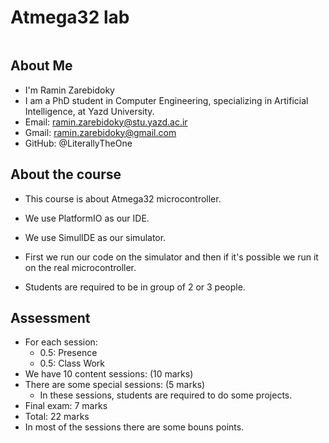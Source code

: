 # Atmega32 lab


```{tableofcontents}
```


## About Me

* I'm Ramin Zarebidoky
* I am a PhD student in Computer Engineering, specializing in Artificial Intelligence, at Yazd University.
* Email: ramin.zarebidoky@stu.yazd.ac.ir
* Gmail: ramin.zarebidoky@gmail.com
* GitHub: @LiterallyTheOne

## About the course

* This course is about Atmega32 microcontroller.
* We use PlatformIO as our IDE.
* We use SimulIDE as our simulator.
* First we run our code on the simulator and then if it's possible we run it on the real microcontroller.

* Students are required to be in group of 2 or 3 people.

## Assessment

* For each session:
    * 0.5: Presence
    * 0.5: Class Work
* We have 10 content sessions: (10 marks)
* There are some special sessions: (5 marks)
  * In these sessions, students are required to do some projects.
* Final exam: 7 marks
* Total: 22 marks
* In most of the sessions there are some bouns points.